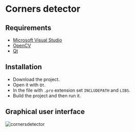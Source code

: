 # Corners detector

## Requirements

* [Microsoft Visual Studio](https://https://www.visualstudio.com/)
* [OpenCV](https://opencv.org/)
* [Qt](https://www.qt.io/)

## Installation

* Download the project.
* Open it with `Qt`.
* In the file with `.pro` extension set `INCLUDEPATH` and `LIBS`.
* Build the project and then run it.

## Graphical user interface

![cornersdetector](https://user-images.githubusercontent.com/20202617/33232221-d97d8d1e-d20a-11e7-8256-2c2d538ff2bf.png)